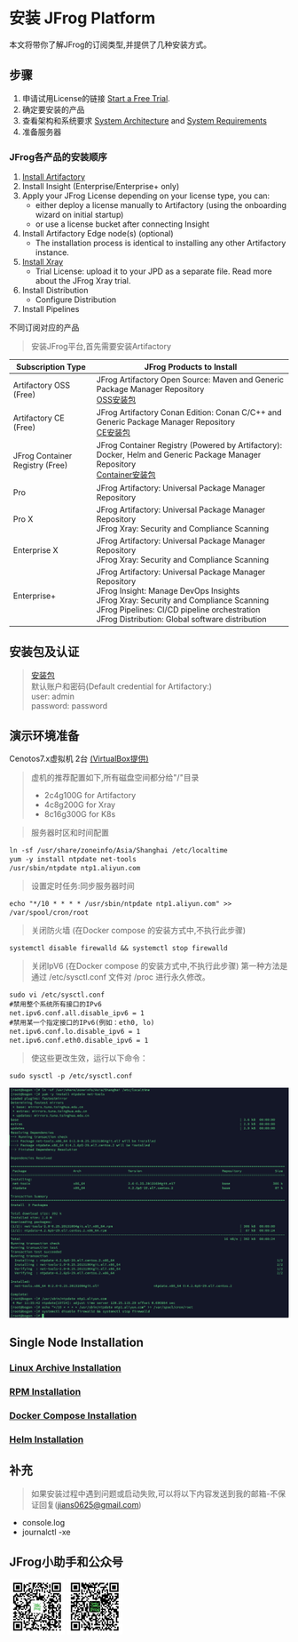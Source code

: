 # 安装 JFrog Platform
本文将带你了解JFrog的订阅类型,并提供了几种安装方式。

## 步骤

1. 申请试用License的链接 [Start a Free Trial](https://www.jfrogchina.com/start-free/).
2. 确定要安装的产品
3. 查看架构和系统要求 [System Architecture](https://www.jfrog.com/confluence/display/JFROG/System+Architecture) and [System Requirements](https://www.jfrog.com/confluence/display/JFROG/System+Requirements)
4. 准备服务器

### JFrog各产品的安装顺序

1. [Install Artifactory](https://www.jfrog.com/confluence/display/JFROG/Installing+Artifactory)
2. Install Insight (Enterprise/Enterprise+ only)
3. Apply your JFrog License depending on your license type, you can:
    * either deploy a license manually to Artifactory (using the onboarding wizard on initial startup)
    * or use a license bucket after connecting Insight
4. Install Artifactory Edge node(s) (optional)
    * The installation process is identical to installing any other Artifactory instance.
5. [Install Xray](https://www.jfrog.com/confluence/display/JFROG/Installing+Xray)
    * Trial License: upload it to your JPD as a separate file. Read more about the JFrog Xray trial.
6. Install Distribution
    * Configure Distribution
7. Install Pipelines

不同订阅对应的产品
>安装JFrog平台,首先需要安装Artifactory

| Subscription Type | JFrog Products to Install |
| ---- | ---- |
| Artifactory OSS (Free) |JFrog Artifactory Open Source: Maven and Generic Package Manager Repository<br>[OSS安装包](https://jfrog.com/community/open-source/)|
| Artifactory CE (Free) | JFrog Artifactory Conan Edition: Conan C/C++ and Generic Package Manager Repository<br>[CE安装包](https://conan.io/downloads.html) |
| JFrog Container Registry (Free) | JFrog Container Registry (Powered by Artifactory): Docker, Helm and Generic Package Manager Repository<br>[Container安装包](https://jfrog.com/download-jfrog-container-registry/) |
| Pro | JFrog Artifactory: Universal Package Manager Repository |
| Pro X | JFrog Artifactory: Universal Package Manager Repository <br>JFrog Xray: Security and Compliance Scanning |
| Enterprise X | JFrog Artifactory: Universal Package Manager Repository <br>JFrog Xray: Security and Compliance Scanning |
| Enterprise+ | JFrog Artifactory: Universal Package Manager Repository <br>JFrog Insight: Manage DevOps Insights <br>JFrog Xray: Security and Compliance Scanning <br>JFrog Pipelines: CI/CD pipeline orchestration  <br>JFrog Distribution: Global software distribution |

## 安装包及认证
>[安装包](https://jfrog.com/download-legacy/)<br>
>默认账户和密码(Default credential for Artifactory:)<br>
user: admin<br>
password: password
## 演示环境准备
Cenotos7.x虚拟机  2台 [(VirtualBox提供)](https://github.com/alexwang66/Guestbook-microservices-k8s/blob/master/Virtualbox安装虚拟机配置双网卡.md)
>虚机的推荐配置如下,所有磁盘空间都分给"/"目录<br>
>* 2c4g100G for Artifactory<br>
>* 4c8g200G for Xray<br>
>* 8c16g300G for K8s<br>

>服务器时区和时间配置
```shell
ln -sf /usr/share/zoneinfo/Asia/Shanghai /etc/localtime
yum -y install ntpdate net-tools
/usr/sbin/ntpdate ntp1.aliyun.com
```
>设置定时任务:同步服务器时间
```shell
echo "*/10 * * * * /usr/sbin/ntpdate ntp1.aliyun.com" >> /var/spool/cron/root
```
>关闭防火墙 (在Docker compose 的安装方式中,不执行此步骤)
```shell
systemctl disable firewalld && systemctl stop firewalld
```
>关闭IpV6 (在Docker compose 的安装方式中,不执行此步骤)
第一种方法是通过 /etc/sysctl.conf 文件对 /proc 进行永久修改。

```shell
sudo vi /etc/sysctl.conf
#禁用整个系统所有接口的IPv6
net.ipv6.conf.all.disable_ipv6 = 1
#禁用某一个指定接口的IPv6(例如：eth0, lo)
net.ipv6.conf.lo.disable_ipv6 = 1
net.ipv6.conf.eth0.disable_ipv6 = 1
```
>使这些更改生效，运行以下命令：

```shell
sudo sysctl -p /etc/sysctl.conf
```


![测试环境准备](./resource/images/%E6%B5%8B%E8%AF%95%E7%8E%AF%E5%A2%83%E5%87%86%E5%A4%87.png)

## Single Node Installation

### [Linux Archive Installation](./Single%20Node%20Installation/Linux%20Archive%20Installation/README.md)
### [RPM Installation](./Single%20Node%20Installation/RPM%20Installation/README.md)
### [Docker Compose Installation](./Single%20Node%20Installation/Docker%20Compose%20Installation/README.md)
### [Helm Installation](./Single%20Node%20Installation/Helm%20Installation/README.md)

## 补充
>如果安装过程中遇到问题或启动失败,可以将以下内容发送到我的邮箱-不保证回复(jians0625@gmail.com)
- console.log
- journalctl -xe

## JFrog小助手和公众号
<img src="./resource/images/%E5%85%AC%E4%BC%97%E5%8F%B7%E4%BA%8C%E7%BB%B4%E7%A0%81.jpg" width = "100" height = "100" alt="" align=center />      <img src="./resource/images/%E5%B0%8F%E5%8A%A9%E6%89%8B%E4%BA%8C%E7%BB%B4%E7%A0%81.jpg" width = "100" height = "100" alt="" align=center />

